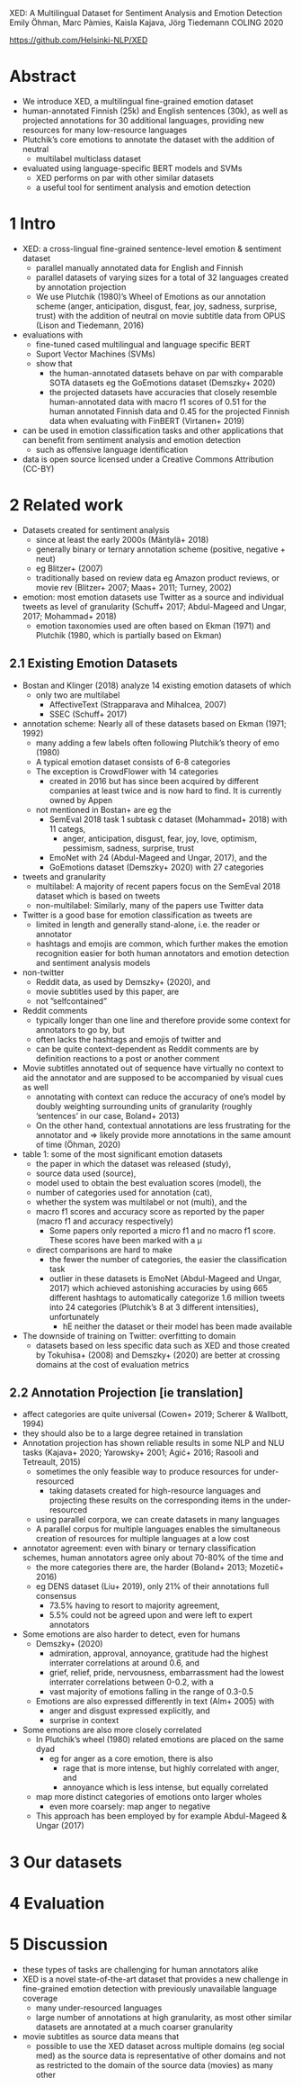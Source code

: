 XED: A Multilingual Dataset for Sentiment Analysis and Emotion Detection
Emily Öhman, Marc Pàmies, Kaisla Kajava, Jörg Tiedemann
COLING 2020

https://github.com/Helsinki-NLP/XED

# Abstract

* We introduce XED, a multilingual fine-grained emotion dataset
* human-annotated Finnish (25k) and English sentences (30k), as well as
  projected annotations for 30 additional languages, providing new resources
  for many low-resource languages
* Plutchik’s core emotions to annotate the dataset with the addition of neutral
  * multilabel multiclass dataset
* evaluated using language-specific BERT models and SVMs
  * XED performs on par with other similar datasets
  * a useful tool for sentiment analysis and emotion detection

# 1 Intro

* XED: a cross-lingual fine-grained sentence-level emotion & sentiment dataset
  * parallel manually annotated data for English and Finnish
  * parallel datasets of varying sizes for a total of 32 languages
    created by annotation projection
  * We use Plutchik (1980)’s Wheel of Emotions as our annotation scheme
    (anger, anticipation, disgust, fear, joy, sadness, surprise, trust)
    with the addition of neutral
    on movie subtitle data from OPUS (Lison and Tiedemann, 2016)
* evaluations with
  * fine-tuned cased multilingual and language specific BERT
  * Suport Vector Machines (SVMs)
  * show that
    * the human-annotated datasets behave on par with comparable SOTA datasets
      eg the GoEmotions dataset (Demszky+ 2020)
    * the projected datasets have accuracies that
      closely resemble human-annotated data
      with macro f1 scores of
      0.51 for the human annotated Finnish data and
      0.45 for the projected Finnish data when evaluating with FinBERT
      (Virtanen+ 2019)
* can be used in emotion classification tasks and other applications that can
  benefit from sentiment analysis and emotion detection
  * such as offensive language identification
* data is open source licensed under a Creative Commons Attribution (CC-BY)

# 2 Related work

* Datasets created for sentiment analysis
  * since at least the early 2000s (Mäntylä+ 2018)
  * generally binary or ternary annotation scheme (positive, negative + neut)
  * eg Blitzer+ (2007)
  * traditionally based on review data eg Amazon product reviews, or movie rev
    (Blitzer+ 2007; Maas+ 2011; Turney, 2002)
* emotion: most emotion datasets use Twitter as a source and
  individual tweets as level of granularity
  (Schuff+ 2017; Abdul-Mageed and Ungar, 2017; Mohammad+ 2018)
  * emotion taxonomies used are often based on
    Ekman (1971) and Plutchik (1980, which is partially based on Ekman)

## 2.1 Existing Emotion Datasets

* Bostan and Klinger (2018) analyze 14 existing emotion datasets of which
  * only two are multilabel
    * AffectiveText (Strapparava and Mihalcea, 2007)
    * SSEC (Schuff+ 2017)
* annotation scheme: Nearly all of these datasets based on Ekman (1971; 1992)
  * many adding a few labels often following Plutchik’s theory of emo (1980)
  * A typical emotion dataset consists of 6-8 categories
  * The exception is CrowdFlower with 14 categories
    * created in 2016 but has since been acquired by different companies at
      least twice and is now hard to find. It is currently owned by Appen
  * not mentioned in Bostan+ are eg the
    * SemEval 2018 task 1 subtask c dataset (Mohammad+ 2018) with 11 categs,
      * anger, anticipation, disgust, fear, joy, love, optimism, pessimism,
        sadness, surprise, trust
    * EmoNet with 24 (Abdul-Mageed and Ungar, 2017), and the
    * GoEmotions dataset (Demszky+ 2020) with 27 categories
* tweets and granularity
  * multilabel: A majority of recent papers focus on the SemEval 2018 dataset
    which is based on tweets
  * non-multilabel: Similarly, many of the papers use Twitter data
* Twitter is a good base for emotion classification as tweets are
  * limited in length and generally stand-alone, i.e. the reader or annotator
  * hashtags and emojis are common, which further makes the emotion recognition
    easier for both human annotators and emotion detection and sentiment
    analysis models
* non-twitter
  * Reddit data, as used by Demszky+ (2020), and
  * movie subtitles used by this paper, are
  * not ”selfcontained”
* Reddit comments
  * typically longer than one line and therefore provide some context for
    annotators to go by, but
  * often lacks the hashtags and emojis of twitter and
  * can be quite context-dependent as Reddit comments are by definition
    reactions to a post or another comment
* Movie subtitles annotated out of sequence have virtually no context to aid
  the annotator and are supposed to be accompanied by visual cues as well
  * annotating with context can reduce the accuracy of one’s model
    by doubly weighting surrounding units of granularity
    (roughly ’sentences’ in our case, Boland+ 2013)
  * On the other hand,
    contextual annotations are less frustrating for the annotator and
    => likely provide more annotations in the same amount of time (Öhman, 2020)
* table 1: some of the most significant emotion datasets
  * the paper in which the dataset was released (study),
  * source data used (source),
  * model used to obtain the best evaluation scores (model), the
  * number of categories used for annotation (cat),
  * whether the system was multilabel or not (multi), and the
  * macro f1 scores and accuracy score as reported by the paper
    (macro f1 and accuracy respectively)
    * Some papers only reported a micro f1 and no macro f1 score. These scores
      have been marked with a µ
  * direct comparisons are hard to make
    * the fewer the number of categories, the easier the classification task
    * outlier in these datasets is EmoNet (Abdul-Mageed and Ungar, 2017) which
      achieved astonishing accuracies by using 665 different hashtags to
      automatically categorize 1.6 million tweets into 24 categories
      (Plutchik’s 8 at 3 different intensities), unfortunately
      * hE neither the dataset or their model has been made available
* The downside of training on Twitter: overfitting to domain
  * datasets based on less specific data such as XED and those created by
    Tokuhisa+ (2008) and Demszky+ (2020) are better at crossing domains
    at the cost of evaluation metrics

## 2.2 Annotation Projection [ie translation]

* affect categories are quite universal (Cowen+ 2019; Scherer & Wallbott, 1994)
* they should also be to a large degree retained in translation
* Annotation projection has shown reliable results in some NLP and NLU tasks
  (Kajava+ 2020; Yarowsky+ 2001; Agić+ 2016; Rasooli and Tetreault, 2015)
  * sometimes the only feasible way to produce resources for under-resourced
    * taking datasets created for high-resource languages and projecting these
      results on the corresponding items in the under-resourced
  * using parallel corpora, we can create datasets in many languages
  * A parallel corpus for multiple languages enables the simultaneous creation
    of resources for multiple languages at a low cost
* annotator agreement: even with binary or ternary classification schemes,
  human annotators agree only about 70-80% of the time and
  * the more categories there are, the harder (Boland+ 2013; Mozetič+ 2016)
  * eg DENS dataset (Liu+ 2019), only 21% of their annotations full consensus
    * 73.5% having to resort to majority agreement,
    * 5.5% could not be agreed upon and were left to expert annotators
* Some emotions are also harder to detect, even for humans
  * Demszky+ (2020)
    * admiration, approval, annoyance, gratitude had the highest interrater
      correlations at around 0.6, and
    * grief, relief, pride, nervousness, embarrassment had the lowest
      interrater correlations between 0-0.2, with a
    * vast majority of emotions falling in the range of 0.3-0.5
  * Emotions are also expressed differently in text (Alm+ 2005) with
    * anger and disgust expressed explicitly, and
    * surprise in context
* Some emotions are also more closely correlated
  * In Plutchik’s wheel (1980) related emotions are placed on the same dyad
    * eg for anger as a core emotion, there is also
      * rage that is more intense, but highly correlated with anger, and
      * annoyance which is less intense, but equally correlated
  * map more distinct categories of emotions onto larger wholes
    * even more coarsely: map anger to negative
  * This approach has been employed by for example Abdul-Mageed & Ungar (2017)

# 3 Our datasets

# 4 Evaluation

# 5 Discussion

* these types of tasks are challenging for human annotators alike
* XED is a novel state-of-the-art dataset that provides a new challenge in
  fine-grained emotion detection with previously unavailable language coverage
  * many under-resourced languages
  * large number of annotations at high granularity, as
    most other similar datasets are annotated at a much coarser granularity
* movie subtitles as source data means that
  * possible to use the XED dataset across multiple domains (eg social med)
    as the source data is representative of other domains and
    not as restricted to the domain of the source data (movies) as many other
